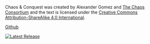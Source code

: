 Chaos & Conquest was created by Alexander Gomez and [The Chaos Consortium](https://thechaosconsortium.itch.io/) and the text is licensed under the [Creative Commons Attribution-ShareAlike 4.0 International](https://creativecommons.org/licenses/by-sa/4.0/).

[Github](https://github.com/The-Chaos-Consortium/chaos-and-conquest)

[![Latest Release](https://img.shields.io/github/v/release/The-Chaos-Consortium/chaos-and-conquest?label=Latest%20Release&style=flat-square)](https://github.com/The-Chaos-Consortium/chaos-and-conquest/releases/latest)